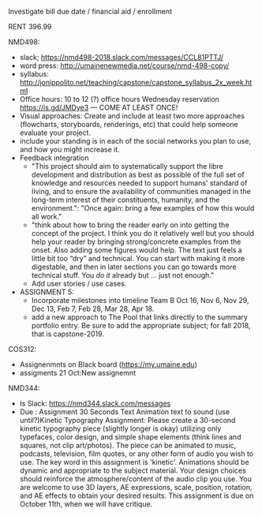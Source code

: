 Investigate bill due date / financial aid / enrollment

RENT 396.99

NMD498:
- slack; https://nmd498-2018.slack.com/messages/CCL81PTTJ/
- word press: http://umainenewmedia.net/course/nmd-498-copy/
- syllabus: http://jonippolito.net/teaching/capstone/capstone_syllabus_2x_week.html
- Office hours: 10 to 12 (?) office hours Wednesday reservation https://is.gd/JMDye3 — COME AT LEAST ONCE!
- Visual approaches: Create and include at least two more approaches (flowcharts, storyboards, renderings, etc) that could help someone evaluate your project.
- include your standing is in each of the social networks you plan to use, and how you might increase it. 
- Feedback integration
  - "This project should aim to systematically support the libre development and distribution as best as possible of the full set of knowledge and resources needed to support humans' standard of living, and to ensure the availability of communities managed in the long-term interest of their constituents, humanity, and the environment.": "Once again: bring a few examples of how this would all work."
  - "think about how to bring the reader early on into getting the concept of the project. I think you do it relatively well but you should help your reader by bringing strong/concrete examples from the onset. Also adding some figures would help. The text just feels a little bit too “dry” and technical. You can start with making it more digestable, and then in later sections you can go towards more technical stuff. You *do it* already but … just not enough."
  - Add user stories / use cases.
- ASSIGNMENT 5:
  - Incorporate milestones into timeline Team B Oct 16, Nov 6, Nov 29, Dec 13, Feb 7, Feb 28, Mar 28, Apr 18.
  - add a new approach to The Pool that links directly to the summary portfolio entry. Be sure to add the appropriate subject; for fall 2018, that is capstone-2019.

COS312: 
- Assignenmnts on Black board (https://my.umaine.edu)
- assigments 21 Oct:New assignemnt  

NMD344:
- Is Slack: https://nmd344.slack.com/messages
- Due : Assignment 30 Seconds Text Animation text to sound (use until?)Kinetic Typography Assignment: Please create a 30-second kinetic typography piece (slightly longer is okay) utilizing only typefaces, color design, and simple shape elements (think lines and squares, not clip art/photos). The piece can be animated to music, podcasts, television, film quotes, or any other form of audio you wish to use. The key word in this assignment is 'kinetic'. Animations should be dynamic and appropriate to the subject material. Your design choices should reinforce the atmosphere/content of the audio clip you use. You are welcome to use 3D layers, AE expressions, scale, position, rotation, and AE effects to obtain your desired results. This assignment is due on October 11th, when we will have critique.
